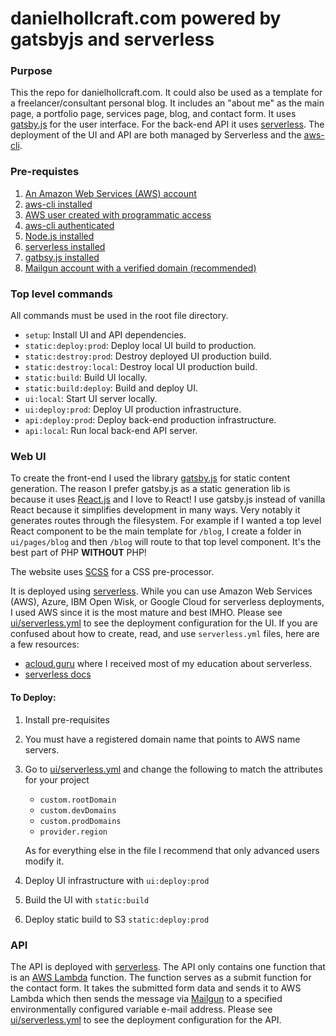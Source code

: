 # danielhollcraft.com powered by gatsbyjs and serverless

### Purpose

This the repo for danielhollcraft.com. It could also be used as a template for a freelancer/consultant personal blog. It includes an "about me" as the main page, a portfolio page, services page, blog, and contact form. It uses [gatsby.js](https://github.com/gatsbyjs/gatsby) for the user interface. For the back-end API it uses [serverless](serverless.com). The deployment of the UI and API are both managed by Serverless and the [aws-cli](https://aws.amazon.com/cli/). 

### Pre-requistes

1) [An Amazon Web Services (AWS) account](https://www.amazon.com/ap/signin?openid.assoc_handle=aws&openid.return_to=https%3A%2F%2Fsignin.aws.amazon.com%2Foauth%3Fresponse_type%3Dcode%26client_id%3Darn%253Aaws%253Aiam%253A%253A015428540659%253Auser%252Fhomepage%26redirect_uri%3Dhttps%253A%252F%252Fconsole.aws.amazon.com%252Fconsole%252Fhome%253Fregion%253Dus-east-1%2526state%253DhashArgs%252523%2526isauthcode%253Dtrue%26noAuthCookie%3Dtrue&openid.mode=checkid_setup&openid.ns=http%3A%2F%2Fspecs.openid.net%2Fauth%2F2.0&openid.identity=http%3A%2F%2Fspecs.openid.net%2Fauth%2F2.0%2Fidentifier_select&openid.claimed_id=http%3A%2F%2Fspecs.openid.net%2Fauth%2F2.0%2Fidentifier_select&action=&disableCorpSignUp=&clientContext=&marketPlaceId=&poolName=&authCookies=&pageId=aws.ssop&siteState=registered%2Cen_US&accountStatusPolicy=P1&sso=&openid.pape.preferred_auth_policies=MultifactorPhysical&openid.pape.max_auth_age=120&openid.ns.pape=http%3A%2F%2Fspecs.openid.net%2Fextensions%2Fpape%2F1.0&server=%2Fap%2Fsignin%3Fie%3DUTF8&accountPoolAlias=&forceMobileApp=0&language=en_US&forceMobileLayout=0)
2) [aws-cli installed](http://docs.aws.amazon.com/cli/latest/userguide/installing.html)
3) [AWS user created with programmatic access](http://docs.aws.amazon.com/IAM/latest/UserGuide/id_users_create.html#id_users_create_console)
4) [aws-cli authenticated](http://docs.aws.amazon.com/cli/latest/userguide/cli-config-files.html) 
5) [Node.js installed](https://nodejs.org/en/)
5) [serverless installed](https://serverless.com/framework/docs/getting-started/)
6) [gatbsy.js installed](https://github.com/gatsbyjs/gatsby)
7) [Mailgun account with a verified domain (recommended)](https://mailgun.com)

### Top level commands

All commands must be used in the root file directory.

- `setup`: Install UI and API dependencies.
- `static:deploy:prod`: Deploy local UI build to production.
- `static:destroy:prod`: Destroy deployed UI production build.
- `static:destroy:local`: Destroy local UI production build.
- `static:build`: Build UI locally.
- `static:build:deploy`: Build and deploy UI.
- `ui:local`: Start UI server locally.
- `ui:deploy:prod`: Deploy UI production infrastructure.
- `api:deploy:prod`: Deploy back-end production infrastructure.
- `api:local`: Run local back-end API server.
      

### Web UI

To create the front-end I used the library [gatsby.js](https://github.com/gatsbyjs/gatsby) for static content generation. The reason I prefer gatsby.js as a static generation lib is because it uses [React.js](https://github.com/facebook/react) and I love to React! I use gatsby.js instead of vanilla React because it simplifies development in many ways. Very notably it generates routes through the filesystem. For example if I wanted a top level React component to be the main template for `/blog`, I create a folder in `ui/pages/blog` and then `/blog` will route to that top level component. It's the best part of PHP **WITHOUT** PHP!
 
The website uses [SCSS](http://sass-lang.com/) for a CSS pre-processor.

It is deployed using [serverless](https://serverless.com/). While you can use Amazon Web Services (AWS), Azure, IBM Open Wisk, or Google Cloud for serverless deployments, I used AWS since it is the most mature and best IMHO. Please see [ui/serverless.yml](https://github.com/danielbh/danielhollcraft.com/blob/master/ui/serverless.yml) to see the deployment configuration for the UI. If you are confused about how to create, read, and use `serverless.yml` files, here are a few resources:

- [acloud.guru](https://acloud.guru) where I received most of my education about serverless.
- [serverless docs](https://serverless.com/framework/docs/providers/aws/guide/intro/)

#### To Deploy:

1) Install pre-requisites 
3) You must have a registered domain name that points to AWS name servers.
4) Go to [ui/serverless.yml](https://github.com/danielbh/danielhollcraft.com/blob/master/ui/serverless.yml) and change the following to match the attributes for your project
   - `custom.rootDomain`
   - `custom.devDomains`
   - `custom.prodDomains`
   - `provider.region`
   
   As for everything else in the file I recommend that only advanced users modify it.
5) Deploy UI infrastructure with `ui:deploy:prod`
6) Build the UI with `static:build`
7) Deploy static build to S3 `static:deploy:prod`

### API

The API is deployed with [serverless](serverless.com). The API only contains one function that is an [AWS Lambda](https://aws.amazon.com/lambda/) function. The function serves as a submit function for the contact form. It takes the submitted form data and sends it to AWS Lambda which then sends the message via [Mailgun](https://mailgun.com) to a specified environmentally configured variable e-mail address. Please see [ui/serverless.yml](https://github.com/danielbh/danielhollcraft.com/blob/master/api/serverless.yml) to see the deployment configuration for the API. 
